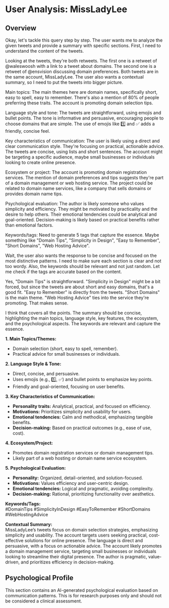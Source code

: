 # User Analysis: MissLadyLee

## Overview

<think>
Okay, let's tackle this query step by step. The user wants me to analyze the given tweets and provide a summary with specific sections. First, I need to understand the content of the tweets.

Looking at the tweets, they're both retweets. The first one is a retweet of @waleswoosh with a link to a tweet about domains. The second one is a retweet of @ensvision discussing domain preferences. Both tweets are in the same account, MissLadyLee. The user also wants a contextual summary, so I need to put the tweets into bigger picture.

Main topics: The main themes here are domain names, specifically short, easy to spell, easy to remember. There's also a mention of 80% of people preferring these traits. The account is promoting domain selection tips. 

Language style and tone: The tweets are straightforward, using emojis and bullet points. The tone is informative and persuasive, encouraging people to choose domains that are simple. The use of emojis like 1️⃣ and ✅ adds a friendly, concise feel.

Key characteristics of communication: The user is likely using a direct and clear communication style. They're focusing on practical, actionable advice. The tweets are concise, using lists and short sentences. The account might be targeting a specific audience, maybe small businesses or individuals looking to create online presence.

Ecosystem or project: The account is promoting domain registration services. The mention of domain preferences and tips suggests they're part of a domain management or web hosting service. The project could be related to domain name services, like a company that sells domains or provides domain name tips.

Psychological evaluation: The author is likely someone who values simplicity and efficiency. They might be motivated by practicality and the desire to help others. Their emotional tendencies could be analytical and goal-oriented. Decision-making is likely based on practical benefits rather than emotional factors.

Keywords/tags: Need to generate 5 tags that capture the essence. Maybe something like "Domain Tips", "Simplicity in Design", "Easy to Remember", "Short Domains", "Web Hosting Advice".

Wait, the user also wants the response to be concise and focused on the most distinctive patterns. I need to make sure each section is clear and not too wordy. Also, the keywords should be relevant and not just random. Let me check if the tags are accurate based on the content.

Yes, "Domain Tips" is straightforward. "Simplicity in Design" might be a bit forced, but since the tweets are about short and easy domains, that's a good fit. "Easy to Remember" is directly from the tweets. "Short Domains" is the main theme. "Web Hosting Advice" ties into the service they're promoting. That makes sense.

I think that covers all the points. The summary should be concise, highlighting the main topics, language style, key features, the ecosystem, and the psychological aspects. The keywords are relevant and capture the essence.
</think>

**1. Main Topics/Themes:**  
- Domain selection (short, easy to spell, remember).  
- Practical advice for small businesses or individuals.  

**2. Language Style & Tone:**  
- Direct, concise, and persuasive.  
- Uses emojis (e.g., 1️⃣, ✅) and bullet points to emphasize key points.  
- Friendly and goal-oriented, focusing on user benefits.  

**3. Key Characteristics of Communication:**  
- **Personality traits:** Analytical, practical, and focused on efficiency.  
- **Motivations:** Prioritizes simplicity and usability for users.  
- **Emotional tendencies:** Calm and methodical, emphasizing tangible benefits.  
- **Decision-making:** Based on practical outcomes (e.g., ease of use, cost).  

**4. Ecosystem/Project:**  
- Promotes domain registration services or domain management tips.  
- Likely part of a web hosting or domain name service ecosystem.  

**5. Psychological Evaluation:**  
- **Personality:** Organized, detail-oriented, and solution-focused.  
- **Motivations:** Values efficiency and user-centric design.  
- **Emotional tendencies:** Logical and pragmatic, avoiding complexity.  
- **Decision-making:** Rational, prioritizing functionality over aesthetics.  

**Keywords/Tags:**  
#DomainTips #SimplicityInDesign #EasyToRemember #ShortDomains #WebHostingAdvice  

**Contextual Summary:**  
MissLadyLee’s tweets focus on domain selection strategies, emphasizing simplicity and usability. The account targets users seeking practical, cost-effective solutions for online presence. The language is direct and persuasive, with a focus on actionable advice. The account likely promotes a domain management service, targeting small businesses or individuals looking to streamline their digital presence. The author is pragmatic, value-driven, and prioritizes efficiency in decision-making.

## Psychological Profile

This section contains an AI-generated psychological evaluation based on communication patterns. This is for research purposes only and should not be considered a clinical assessment.